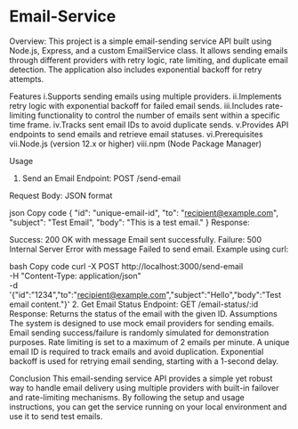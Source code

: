 # Email-Service
Overview:
This project is a simple email-sending service API built using Node.js, Express, and a custom EmailService class. It allows sending emails through different providers with retry logic, rate limiting, and duplicate email detection. The application also includes exponential backoff for retry attempts.

Features
i.Supports sending emails using multiple providers.
ii.Implements retry logic with exponential backoff for failed email sends.
iii.Includes rate-limiting functionality to control the number of emails sent within a specific time frame.
iv.Tracks sent email IDs to avoid duplicate sends.
v.Provides API endpoints to send emails and retrieve email statuses.
vi.Prerequisites
vii.Node.js (version 12.x or higher)
viii.npm (Node Package Manager)

Usage
1. Send an Email
Endpoint: POST /send-email

Request Body: JSON format

json
Copy code
{
  "id": "unique-email-id",
  "to": "recipient@example.com",
  "subject": "Test Email",
  "body": "This is a test email."
}
Response:

Success: 200 OK with message Email sent successfully.
Failure: 500 Internal Server Error with message Failed to send email.
Example using curl:

bash
Copy code
curl -X POST http://localhost:3000/send-email \
     -H "Content-Type: application/json" \
     -d '{"id":"1234","to":"recipient@example.com","subject":"Hello","body":"Test email content."}'
2. Get Email Status
Endpoint: GET /email-status/:id
Response: Returns the status of the email with the given ID.
Assumptions
The system is designed to use mock email providers for sending emails.
Email sending success/failure is randomly simulated for demonstration purposes.
Rate limiting is set to a maximum of 2 emails per minute.
A unique email ID is required to track emails and avoid duplication.
Exponential backoff is used for retrying email sending, starting with a 1-second delay.

Conclusion
This email-sending service API provides a simple yet robust way to handle email delivery using multiple providers with built-in failover and rate-limiting mechanisms. By following the setup and usage instructions, you can get the service running on your local environment and use it to send test emails.

